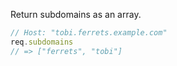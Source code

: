 Return subdomains as an array.

```js
// Host: "tobi.ferrets.example.com"
req.subdomains
// => ["ferrets", "tobi"]
```
